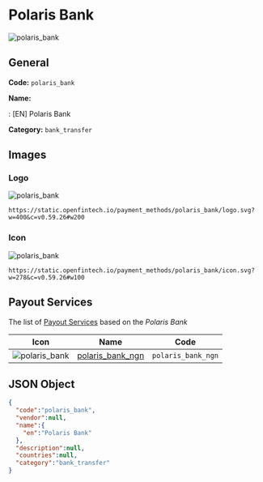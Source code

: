
# Polaris Bank 
![polaris_bank](https://static.openfintech.io/payment_methods/polaris_bank/logo.svg?w=400&c=v0.59.26#w200)  

## General 
**Code:** `polaris_bank` 
 
**Name:** 
 
:	[EN] Polaris Bank 
 
**Category:** `bank_transfer` 
 

## Images 

### Logo 
![polaris_bank](https://static.openfintech.io/payment_methods/polaris_bank/logo.svg?w=400&c=v0.59.26#w200)  

```
https://static.openfintech.io/payment_methods/polaris_bank/logo.svg?w=400&c=v0.59.26#w200
```  

### Icon 
![polaris_bank](https://static.openfintech.io/payment_methods/polaris_bank/icon.svg?w=278&c=v0.59.26#w100)  

```
https://static.openfintech.io/payment_methods/polaris_bank/icon.svg?w=278&c=v0.59.26#w100
```  

## Payout Services 
 
The list of [Payout Services](/payout-services/) based on the _Polaris Bank_ 

|Icon|Name|Code| 
|:---:|:---:|:---:| 
|![polaris_bank](https://static.openfintech.io/payout_methods/polaris_bank/icon.svg?w=278&c=v0.59.26#w40) |[polaris_bank_ngn](/payout-services/polaris_bank_ngn/)|`polaris_bank_ngn`| 
 

## JSON Object 

```json
{
  "code":"polaris_bank",
  "vendor":null,
  "name":{
    "en":"Polaris Bank"
  },
  "description":null,
  "countries":null,
  "category":"bank_transfer"
}
```  
